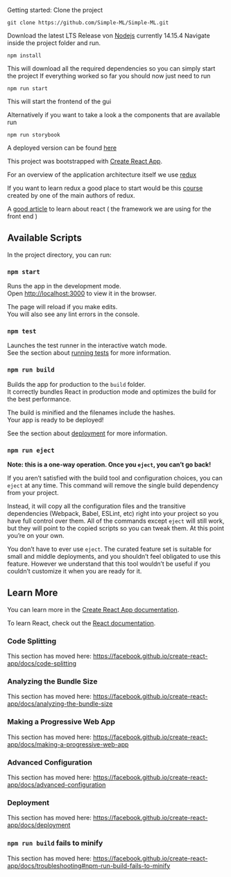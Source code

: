 Getting started:
Clone the project
```
git clone https://github.com/Simple-ML/Simple-ML.git
```

Download the latest LTS Release von [Nodejs](https://nodejs.org/en/) currently 14.15.4
Navigate inside the project folder and run.
```
npm install
```
This will download all the required dependencies so you can simply start the project
If everything worked so far you should now just need to run
```
npm run start
```
This will start the frontend of the gui

Alternatively if you want to take a look a the components that are available run
```
npm run storybook
```
A deployed version can be found [here](https://www.chromatic.com/library?appId=5fcf223aaf074f00212d726e)


This project was bootstrapped with [Create React App](https://github.com/facebook/create-react-app).

For an overview of the application architecture itself we use [redux](https://redux.js.org/tutorials/essentials/part-1-overview-concepts)

If you want to learn redux a good place to start would be this [course](https://egghead.io/courses/getting-started-with-redux) created by
one of the main authors of redux.

A [good article](https://www.framer.com/books/framer-guide-to-react/) to learn about react ( the framework we are using for the front end ) 
## Available Scripts

In the project directory, you can run:

### `npm start`

Runs the app in the development mode.<br>
Open [http://localhost:3000](http://localhost:3000) to view it in the browser.

The page will reload if you make edits.<br>
You will also see any lint errors in the console.

### `npm test`

Launches the test runner in the interactive watch mode.<br>
See the section about [running tests](https://facebook.github.io/create-react-app/docs/running-tests) for more information.

### `npm run build`

Builds the app for production to the `build` folder.<br>
It correctly bundles React in production mode and optimizes the build for the best performance.

The build is minified and the filenames include the hashes.<br>
Your app is ready to be deployed!

See the section about [deployment](https://facebook.github.io/create-react-app/docs/deployment) for more information.

### `npm run eject`

**Note: this is a one-way operation. Once you `eject`, you can’t go back!**

If you aren’t satisfied with the build tool and configuration choices, you can `eject` at any time. This command will remove the single build dependency from your project.

Instead, it will copy all the configuration files and the transitive dependencies (Webpack, Babel, ESLint, etc) right into your project so you have full control over them. All of the commands except `eject` will still work, but they will point to the copied scripts so you can tweak them. At this point you’re on your own.

You don’t have to ever use `eject`. The curated feature set is suitable for small and middle deployments, and you shouldn’t feel obligated to use this feature. However we understand that this tool wouldn’t be useful if you couldn’t customize it when you are ready for it.

## Learn More

You can learn more in the [Create React App documentation](https://facebook.github.io/create-react-app/docs/getting-started).

To learn React, check out the [React documentation](https://reactjs.org/).

### Code Splitting

This section has moved here: https://facebook.github.io/create-react-app/docs/code-splitting

### Analyzing the Bundle Size

This section has moved here: https://facebook.github.io/create-react-app/docs/analyzing-the-bundle-size

### Making a Progressive Web App

This section has moved here: https://facebook.github.io/create-react-app/docs/making-a-progressive-web-app

### Advanced Configuration

This section has moved here: https://facebook.github.io/create-react-app/docs/advanced-configuration

### Deployment

This section has moved here: https://facebook.github.io/create-react-app/docs/deployment

### `npm run build` fails to minify

This section has moved here: https://facebook.github.io/create-react-app/docs/troubleshooting#npm-run-build-fails-to-minify
